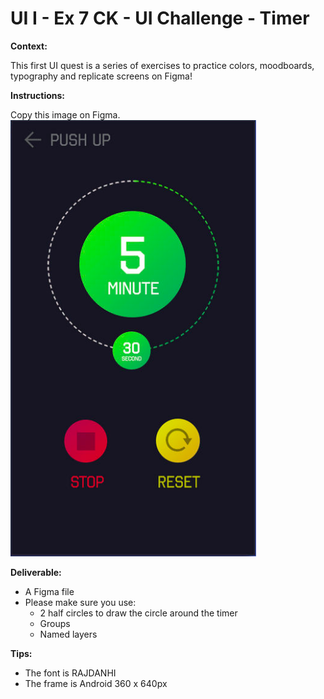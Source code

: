 # UI I - Ex 7 CK - UI Challenge - Timer

**Context:** 

This first UI quest is a series of exercises to practice colors, moodboards, typography and replicate screens on Figma!

**Instructions:** 

Copy this image on Figma. 
![Timer](timer.png)


**Deliverable:** 

- A Figma file
- Please make sure you use:
    - 2 half circles to draw the circle around the timer
    - Groups
    - Named layers

**Tips:** 

- The font is RAJDANHI
- The frame is Android 360 x 640px
